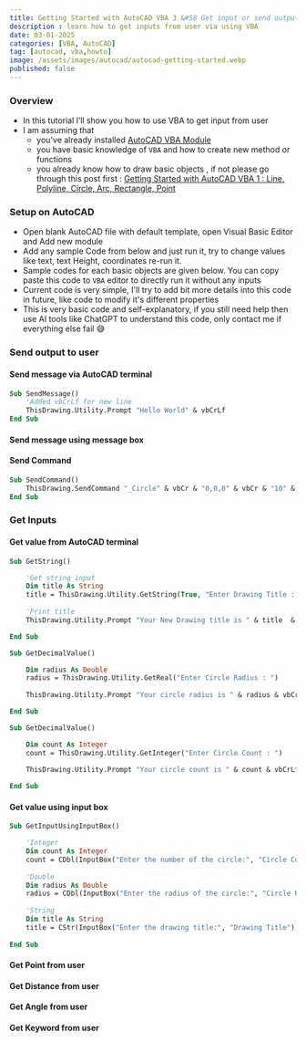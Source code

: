 ```yaml
---
title: Getting Started with AutoCAD VBA 3 &#58 Get input or send output
description : learn how to get inputs from user via using VBA
date: 03-01-2025
categories: [VBA, AutoCAD]
tag: [autocad, vba,howto]
image: /assets/images/autocad/autocad-getting-started.webp
published: false
---
```


### Overview
- In this tutorial I’ll show you how to use VBA to get input from user
- I am assuming that 
  - you've already installed [AutoCAD VBA Module](https://www.autodesk.com/support/technical/article/caas/tsarticles/ts/3kxk0RyvfWTfSfAIrcmsLQ.html)
  - you have basic knowledge of `VBA` and how to create new method or functions
  - you already know how to draw basic objects , if not please go through this post first : [Getting Started with AutoCAD VBA 1 : Line, Polyline, Circle, Arc, Rectangle, Point](/posts/autocad-vba-getting-started-1/)

### Setup on AutoCAD
- Open blank AutoCAD file with default template, open Visual Basic Editor and Add new module
- Add any sample Code from below and just run it, try to change values like text, text Height, coordinates re-run it.
- Sample codes for each basic objects are given below. You can copy paste this code to `VBA` editor to directly run it without any inputs
- Current code is very simple, I'll try to add bit more details into this code in future, like code to modify it's different properties
- This is very basic code and self-explanatory, if you still need help then use AI tools like ChatGPT to understand this code, only contact me if everything else fail 😅

### Send output to user

#### Send message via AutoCAD terminal

```vb
Sub SendMessage()
    'Added vbCrLf for new line
    ThisDrawing.Utility.Prompt "Hello World" & vbCrLf
End Sub
```
#### Send message using message box


#### Send Command 

```vb
Sub SendCommand()
    ThisDrawing.SendCommand "_Circle" & vbCr & "0,0,0" & vbCr & "10" & vbCr
End Sub
```


### Get Inputs

#### Get value from AutoCAD terminal

```vb
Sub GetString()

    'Get string input
    Dim title As String
    title = ThisDrawing.Utility.GetString(True, "Enter Drawing Title : ")
    
    'Print title
    ThisDrawing.Utility.Prompt "Your New Drawing title is " & title  & vbCrLf

End Sub
```
```vb
Sub GetDecimalValue()

    Dim radius As Double
    radius = ThisDrawing.Utility.GetReal("Enter Circle Radius : ")
    
    ThisDrawing.Utility.Prompt "Your circle radius is " & radius & vbCrLf

End Sub
```
```vb
Sub GetDecimalValue()

    Dim count As Integer
    count = ThisDrawing.Utility.GetInteger("Enter Circle Count : ")
    
    ThisDrawing.Utility.Prompt "Your circle count is " & count & vbCrLf

End Sub
```


#### Get value using input box

```vb
Sub GetInputUsingInputBox()

    'Integer
    Dim count As Integer
    count = CDbl(InputBox("Enter the number of the circle:", "Circle Count"))
    
    'Double
    Dim radius As Double
    radius = CDbl(InputBox("Enter the radius of the circle:", "Circle Radius"))
    
    'String
    Dim title As String
    title = CStr(InputBox("Enter the drawing title:", "Drawing Title"))
    
End Sub
```

#### Get Point from user

#### Get Distance from user

#### Get Angle from user

#### Get Keyword from user

